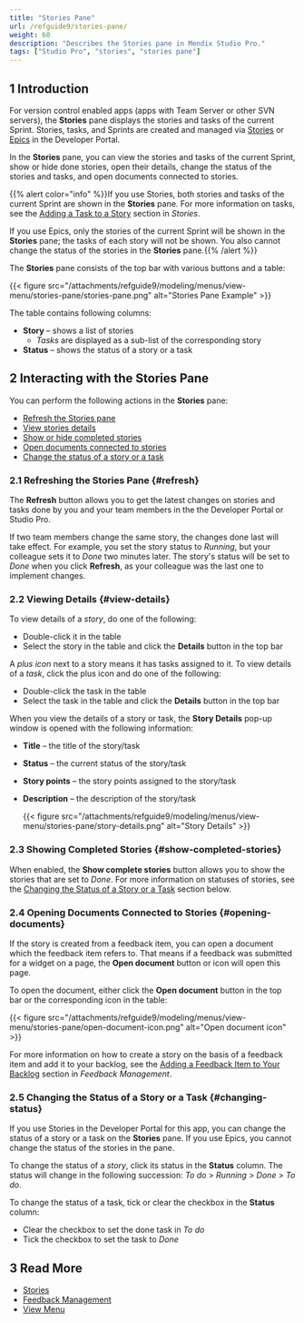 ```yaml
---
title: "Stories Pane"
url: /refguide9/stories-pane/
weight: 60
description: "Describes the Stories pane in Mendix Studio Pro."
tags: ["Studio Pro", "stories", "stories pane"]
---
```


## 1 Introduction 

For version control enabled apps (apps with Team Server or other SVN servers), the **Stories** pane displays the stories and tasks of the current Sprint. Stories, tasks, and Sprints are created and managed via [Stories](/developerportal/collaborate/stories/) or [Epics](/developerportal/project-management/epics/) in the Developer Portal.

In the **Stories** pane, you can view the stories and tasks of the current Sprint, show or hide done stories, open their details, change the status of the stories and tasks, and open documents connected to stories. 

{{% alert color="info" %}}If you use Stories, both stories and tasks of the current Sprint are shown in the **Stories** pane. For more information on tasks, see the [Adding a Task to a Story](/developerportal/collaborate/stories/#adding-task) section in *Stories*.

If you use Epics, only the stories of the current Sprint will be shown in the **Stories** pane; the tasks of each story will not be shown. You also cannot change the status of the stories in the **Stories** pane.{{% /alert %}}

The **Stories** pane consists of the top bar with various buttons and a table:

{{< figure src="/attachments/refguide9/modeling/menus/view-menu/stories-pane/stories-pane.png" alt="Stories Pane Example" >}}

The table contains following columns:

* **Story** – shows a list of stories   
    * *Tasks* are displayed as a sub-list of the corresponding story
* **Status** – shows the status of a story or a task

## 2 Interacting with the Stories Pane

You can perform the following actions in the **Stories** pane:

* [Refresh the Stories pane](#refresh)
* [View stories details](#view-details)
* [Show or hide completed stories](#show-completed-stories)
* [Open documents connected to stories](#opening-documents)
* [Change the status of a story or a task](#changing-status) 

### 2.1 Refreshing the Stories Pane {#refresh}

The **Refresh** button allows you to get the latest changes on stories and tasks done by you and your team members in the the Developer Portal or Studio Pro. 

If two team members change the same story, the changes done last will take effect. For example, you set the story status to *Running*, but your colleague sets it to *Done* two minutes later. The story's status will be set to *Done* when you click **Refresh**, as your colleague was the last one to implement changes. 

### 2.2 Viewing Details {#view-details}

To view details of a *story*, do one of the following: 

* Double-click it in the table
* Select the story in the table and click the **Details** button in the top bar 

A *plus icon* next to a story means it has tasks assigned to it. To view details of a *task*, click the plus icon and do one of the following:

* Double-click the task in the table
* Select the task in the table and click the **Details** button in the top bar

When you view the details of a story or task, the **Story Details** pop-up window is opened with the following information:

* **Title** – the title of the story/task
* **Status** – the current status of the story/task
* **Story points** – the story points assigned to the story/task 
* **Description** – the description of the story/task

    {{< figure src="/attachments/refguide9/modeling/menus/view-menu/stories-pane/story-details.png" alt="Story Details" >}}

### 2.3 Showing Completed Stories {#show-completed-stories}

When enabled, the **Show complete stories** button allows you to show the stories that are set to *Done*. For more information on statuses of stories, see the [Changing the Status of a Story or a Task](#changing-status) section below.

### 2.4 Opening Documents Connected to Stories {#opening-documents}

If the story is created from a feedback item, you can open a document which the feedback item refers to. That means if a feedback was submitted for a widget on a page, the **Open document** button or icon will open this page. 

To open the document, either click the **Open document** button in the top bar or the corresponding icon in the table:

{{< figure src="/attachments/refguide9/modeling/menus/view-menu/stories-pane/open-document-icon.png" alt="Open document icon" >}}

For more information on how to create a story on the basis of a feedback item and add it to your backlog, see the [Adding a Feedback Item to Your Backlog](/developerportal/collaborate/feedback/#adding) section in *Feedback Management*.

### 2.5 Changing the Status of a Story or a Task {#changing-status}

If you use Stories in the Developer Portal for this app, you can change the status of a story or a task on the **Stories** pane. If you use Epics, you cannot change the status of the stories in the pane. 

To change the status of a *story*, click its status in the **Status** column. The status will change in the following succession: *To do* > *Running* > *Done* > *To do*. 

To change the status of a task, tick or clear the checkbox in the **Status** column:

* Clear the checkbox to set the done task in *To do*
* Tick the checkbox to set the task to *Done*

## 3 Read More

* [Stories](/developerportal/collaborate/stories/)
* [Feedback Management](/developerportal/collaborate/feedback/)
* [View Menu](/refguide9/view-menu/)
